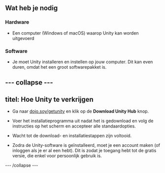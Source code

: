 ## Wat heb je nodig

### Hardware

+ Een computer (Windows of macOS) waarop Unity kan worden uitgevoerd

### Software

+ Je moet Unity installeren en instellen op jouw computer. Dit kan even duren, omdat het een groot softwarepakket is.

--- collapse ---
---
titel: Hoe Unity te verkrijgen
---

+ Ga naar [dojo.soy/getunity](http://dojo.soy/getunity) en klik op de **Download Unity Hub** knop.

+ Voer het installatieprogramma uit nadat het is gedownload en volg de instructies op het scherm en accepteer alle standaardopties.

+ Wacht tot de download- en installatiestappen zijn voltooid.

+ Zodra de Unity-software is geïnstalleerd, moet je een account maken (of inloggen als je er al een hebt). Dit is zodat je toegang hebt tot de gratis versie, die enkel voor persoonlijk gebruik is.

--- /collapse ---